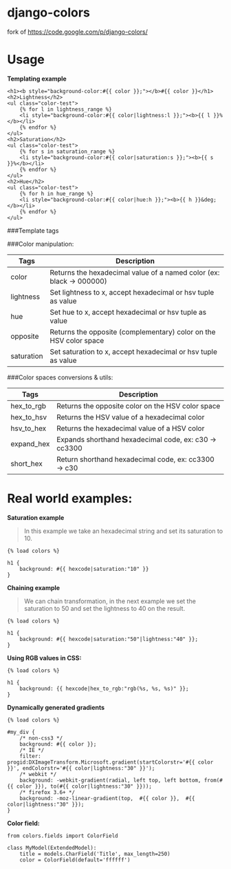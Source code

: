 django-colors
=============

fork of https://code.google.com/p/django-colors/

Usage
=============

**Templating example**

```
<h1><b style="background-color:#{{ color }};"></b>#{{ color }}</h1>
<h2>Lightness</h2>
<ul class="color-test">
    {% for l in lightness_range %}
    <li style="background-color:#{{ color|lightness:l }};"><b>{{ l }}%</b></li>
    {% endfor %}
</ul>
<h2>Saturation</h2>
<ul class="color-test">
    {% for s in saturation_range %}
    <li style="background-color:#{{ color|saturation:s }};"><b>{{ s }}%</b></li>
    {% endfor %}
</ul>
<h2>Hue</h2>
<ul class="color-test">
    {% for h in hue_range %}
    <li style="background-color:#{{ color|hue:h }};"><b>{{ h }}&deg;</b></li>
    {% endfor %}
</ul>
```

###Template tags

###Color manipulation:

Tags       | Description
---------- | -----------------------
color	     | Returns the hexadecimal value of a named color (ex: black -> 000000)
lightness	 | Set lightness to x, accept hexadecimal or hsv tuple as value
hue	       | Set hue to x, accept hexadecimal or hsv tuple as value
opposite	 | Returns the opposite (complementary) color on the HSV color space
saturation | Set saturation to x, accept hexadecimal or hsv tuple as value

###Color spaces conversions & utils:

Tags       | Description
-----------|-----------------------
hex_to_rgb | Returns the opposite color on the HSV color space
hex_to_hsv | Returns the HSV value of a hexadecimal color
hsv_to_hex | Returns the hexadecimal value of a HSV color
expand_hex | Expands shorthand hexadecimal code, ex: c30 -> cc3300
short_hex  | Return shorthand hexadecimal code, ex: cc3300 -> c30

Real world examples:
====================

**Saturation example**
> In this example we take an hexadecimal string and set its saturation to 10.

```
{% load colors %}

h1 {
    background: #{{ hexcode|saturation:"10" }}
}
```

**Chaining example**
> We can chain transformation, in the next example we set the saturation to 50 and set the lightness to 40 on the result.

```
{% load colors %}

h1 {
    background: #{{ hexcode|saturation:"50"|lightness:"40" }};
}
```

**Using RGB values in CSS:**

```
{% load colors %}

h1 {
    background: {{ hexcode|hex_to_rgb:"rgb(%s, %s, %s)" }};
}
```

**Dynamically generated gradients**

```
{% load colors %}

#my_div {
    /* non-css3 */
    background: #{{ color }};
    /* IE */
    filter: progid:DXImageTransform.Microsoft.gradient(startColorstr='#{{ color }}', endColorstr='#{{ color|lightness:"30" }}'); 
    /* webkit */
    background: -webkit-gradient(radial, left top, left bottom, from(#{{ color }}), to(#{{ color|lightness:"30" }}));
    /* firefox 3.6+ */
    background: -moz-linear-gradient(top,  #{{ color }},  #{{ color|lightness:"30" }});
}
```

**Color field:**

```
from colors.fields import ColorField

class MyModel(ExtendedModel):
    title = models.CharField('Title', max_length=250)
    color = ColorField(default='ffffff')
```    

